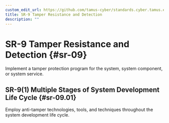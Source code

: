 ```yaml
---
custom_edit_url: https://github.com/tamus-cyber/standards.cyber.tamus.edu/tree/main/content/tamus.edu/TAMUS_profile.xml
title: SR-9 Tamper Resistance and Detection
description: ""
---
```


# SR-9 Tamper Resistance and Detection {#sr-09}

Implement a tamper protection program for the system, system component, or system service.

## SR-9(1) Multiple Stages of System Development Life Cycle {#sr-09.01}

Employ anti-tamper technologies, tools, and techniques throughout the system development life cycle.

